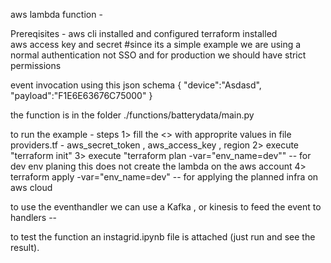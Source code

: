 aws lambda function - 

Prereqisites -
   aws cli installed and configured
   terraform installed              
   aws access key and secret
    #since its a simple example we are using a normal authentication not SSO and for production we should have strict permissions


event invocation using this json schema 
{
    "device":"Asdasd",
    "payload":"F1E6E63676C75000"
}

the function is in the folder ./functions/batterydata/main.py

to run the example - steps 
 1> fill the <> with approprite values in file providers.tf - aws_secret_token , aws_access_key , region 
 2> execute "terraform init"
 3> execute "terraform plan -var="env_name=dev""  -- for dev env planing this does not create the lambda on the aws account
 4> terraform apply -var="env_name=dev"           -- for applying the planned infra on aws cloud

to use the eventhandler we can use a Kafka , or kinesis to feed the event to handlers -- 

to test the function an instagrid.ipynb file is attached (just run and see the result).  